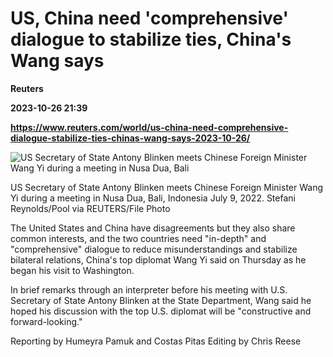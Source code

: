 # US, China need 'comprehensive' dialogue to stabilize ties, China's Wang says
**Reuters**

**2023-10-26 21:39**

**https://www.reuters.com/world/us-china-need-comprehensive-dialogue-stabilize-ties-chinas-wang-says-2023-10-26/**

![US Secretary of State Antony Blinken meets Chinese Foreign Minister Wang Yi during a meeting in Nusa Dua, Bali](https://www.reuters.com/resizer/HeN5mmbQKP2NzEKhHVNhFUVhXfo=/1920x0/filters:quality(80)/cloudfront-us-east-2.images.arcpublishing.com/reuters/I47VGHHH5RLVFP74YOY774CPFQ.jpg)

US Secretary of State Antony Blinken meets Chinese Foreign Minister Wang Yi during a meeting in Nusa Dua, Bali, Indonesia July 9, 2022. Stefani Reynolds/Pool via REUTERS/File Photo

The United States and China have disagreements but they also share common interests, and the two countries need "in-depth" and "comprehensive" dialogue to reduce misunderstandings and stabilize bilateral relations, China's top diplomat Wang Yi said on Thursday as he began his visit to Washington.

In brief remarks through an interpreter before his meeting with U.S. Secretary of State Antony Blinken at the State Department, Wang said he hoped his discussion with the top U.S. diplomat will be "constructive and forward-looking."

Reporting by Humeyra Pamuk and Costas Pitas Editing by Chris Reese